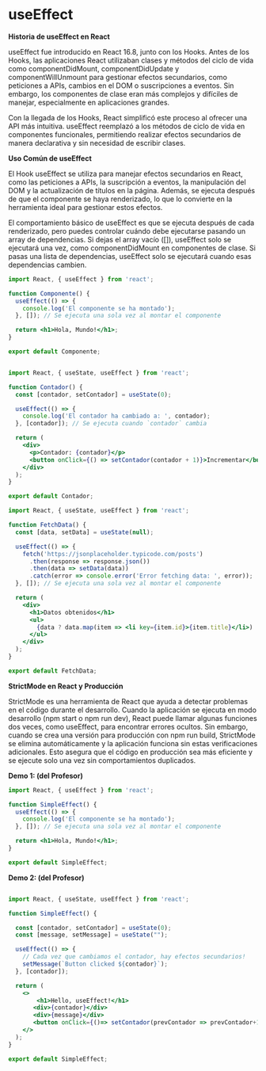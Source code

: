 # useEffect

**Historia de useEffect en React**

useEffect fue introducido en React 16.8, junto con los Hooks. Antes de los Hooks, las aplicaciones React utilizaban clases y métodos del ciclo de vida como componentDidMount, componentDidUpdate y componentWillUnmount para gestionar efectos secundarios, como peticiones a APIs, cambios en el DOM o suscripciones a eventos. Sin embargo, los componentes de clase eran más complejos y difíciles de manejar, especialmente en aplicaciones grandes.

Con la llegada de los Hooks, React simplificó este proceso al ofrecer una API más intuitiva. useEffect reemplazó a los métodos de ciclo de vida en componentes funcionales, permitiendo realizar efectos secundarios de manera declarativa y sin necesidad de escribir clases.

**Uso Común de useEffect**

El Hook useEffect se utiliza para manejar efectos secundarios en React, como las peticiones a APIs, la suscripción a eventos, la manipulación del DOM y la actualización de títulos en la página. Además, se ejecuta después de que el componente se haya renderizado, lo que lo convierte en la herramienta ideal para gestionar estos efectos.

El comportamiento básico de useEffect es que se ejecuta después de cada renderizado, pero puedes controlar cuándo debe ejecutarse pasando un array de dependencias. Si dejas el array vacío ([]), useEffect solo se ejecutará una vez, como componentDidMount en componentes de clase. Si pasas una lista de dependencias, useEffect solo se ejecutará cuando esas dependencias cambien.

```jsx
import React, { useEffect } from 'react';

function Componente() {
  useEffect(() => {
    console.log('El componente se ha montado');
  }, []); // Se ejecuta una sola vez al montar el componente

  return <h1>Hola, Mundo!</h1>;
}

export default Componente;

```

```jsx

import React, { useState, useEffect } from 'react';

function Contador() {
  const [contador, setContador] = useState(0);

  useEffect(() => {
    console.log('El contador ha cambiado a: ', contador);
  }, [contador]); // Se ejecuta cuando `contador` cambia

  return (
    <div>
      <p>Contador: {contador}</p>
      <button onClick={() => setContador(contador + 1)}>Incrementar</button>
    </div>
  );
}

export default Contador;

```

```jsx
import React, { useState, useEffect } from 'react';

function FetchData() {
  const [data, setData] = useState(null);

  useEffect(() => {
    fetch('https://jsonplaceholder.typicode.com/posts')
      .then(response => response.json())
      .then(data => setData(data))
      .catch(error => console.error('Error fetching data: ', error));
  }, []); // Se ejecuta una sola vez al montar el componente

  return (
    <div>
      <h1>Datos obtenidos</h1>
      <ul>
        {data ? data.map(item => <li key={item.id}>{item.title}</li>) : <p>Cargando...</p>}
      </ul>
    </div>
  );
}

export default FetchData;

```

**StrictMode en React y Producción**

StrictMode es una herramienta de React que ayuda a detectar problemas en el código durante el desarrollo. Cuando la aplicación se ejecuta en modo desarrollo (npm start o npm run dev), React puede llamar algunas funciones dos veces, como useEffect, para encontrar errores ocultos. Sin embargo, cuando se crea una versión para producción con npm run build, StrictMode se elimina automáticamente y la aplicación funciona sin estas verificaciones adicionales. Esto asegura que el código en producción sea más eficiente y se ejecute solo una vez sin comportamientos duplicados.


**Demo 1: (del Profesor)**

```jsx
import React, { useEffect } from 'react';

function SimpleEffect() {
  useEffect(() => {
    console.log('El componente se ha montado');
  }, []); // Se ejecuta una sola vez al montar el componente

  return <h1>Hola, Mundo!</h1>;
}

export default SimpleEffect;
```

**Demo 2: (del Profesor)**
```jsx

import React, { useState, useEffect } from 'react';

function SimpleEffect() {

  const [contador, setContador] = useState(0);
  const [message, setMessage] = useState("");

  useEffect(() => {
    // Cada vez que cambiamos el contador, hay efectos secundarios!
    setMessage(`Button clicked ${contador}`);
  }, [contador]); 

  return (
    <>
        <h1>Hello, useEffect!</h1>
       <div>{contador}</div>
       <div>{message}</div>
       <button onClick={()=> setContador(prevContador => prevContador+1)}>Sumar</button>
    </>
  );
}

export default SimpleEffect;



```